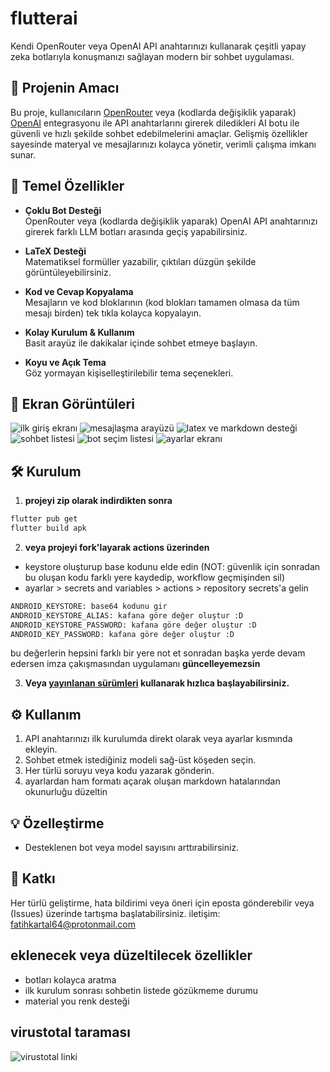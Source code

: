 # flutterai

Kendi OpenRouter veya OpenAI API anahtarınızı kullanarak çeşitli yapay zeka botlarıyla konuşmanızı sağlayan modern bir sohbet uygulaması.

## 🚀 Projenin Amacı

Bu proje, kullanıcıların [OpenRouter](https://openrouter.ai/) veya (kodlarda değişiklik yaparak) [OpenAI](https://openai.com/) entegrasyonu ile API anahtarlarını girerek diledikleri AI botu ile güvenli ve hızlı şekilde sohbet edebilmelerini amaçlar. Gelişmiş özellikler sayesinde materyal ve mesajlarınızı kolayca yönetir, verimli çalışma imkanı sunar.

## 🎯 Temel Özellikler

- **Çoklu Bot Desteği**  
  OpenRouter veya (kodlarda değişiklik yaparak) OpenAI API anahtarınızı girerek farklı LLM botları arasında geçiş yapabilirsiniz.

- **LaTeX Desteği**  
  Matematiksel formüller yazabilir, çıktıları düzgün şekilde görüntüleyebilirsiniz.

- **Kod ve Cevap Kopyalama**  
  Mesajların ve kod bloklarının (kod blokları tamamen olmasa da tüm mesajı birden) tek tıkla kolayca kopyalayın.

- **Kolay Kurulum & Kullanım**  
  Basit arayüz ile dakikalar içinde sohbet etmeye başlayın.

- **Koyu ve Açık Tema**  
  Göz yormayan kişiselleştirilebilir tema seçenekleri.

## 📸 Ekran Görüntüleri
![ilk giriş ekranı](https://github.com/bruhmomentumtr/flutterai/blob/main/ss%20(1).jpg)
![mesajlaşma arayüzü](https://github.com/bruhmomentumtr/flutterai/blob/main/ss%20(2).jpg)
![latex ve markdown desteği](https://github.com/bruhmomentumtr/flutterai/blob/main/ss%20(3).jpg)
![sohbet listesi](https://github.com/bruhmomentumtr/flutterai/blob/main/ss%20(4).jpg)
![bot seçim listesi](https://github.com/bruhmomentumtr/flutterai/blob/main/ss%20(6).jpg)
![ayarlar ekranı](https://github.com/bruhmomentumtr/flutterai/blob/main/ss%20(5).jpg)

## 🛠️ Kurulum
1) **projeyi zip olarak indirdikten sonra**
```bash
flutter pub get
flutter build apk
```
2) **veya projeyi fork'layarak actions üzerinden**
- keystore oluşturup base kodunu elde edin (NOT: güvenlik için sonradan bu oluşan kodu farklı yere kaydedip, workflow geçmişinden sil)
- ayarlar > secrets and variables > actions > repository secrets'a gelin
```bash
ANDROID_KEYSTORE: base64 kodunu gir
ANDROID_KEYSTORE_ALIAS: kafana göre değer oluştur :D
ANDROID_KEYSTORE_PASSWORD: kafana göre değer oluştur :D
ANDROID_KEY_PASSWORD: kafana göre değer oluştur :D
```
bu değerlerin hepsini farklı bir yere not et sonradan başka yerde devam edersen imza çakışmasından uygulamanı **güncelleyemezsin**

3) **Veya [yayınlanan sürümleri](https://github.com/bruhmomentumtr/flutterai/releases) kullanarak hızlıca başlayabilirsiniz.**

## ⚙️ Kullanım

1. API anahtarınızı ilk kurulumda direkt olarak veya ayarlar kısmında ekleyin.  
2. Sohbet etmek istediğiniz modeli sağ-üst köşeden seçin.  
3. Her türlü soruyu veya kodu yazarak gönderin.
4. ayarlardan ham formatı açarak oluşan markdown hatalarından okunurluğu düzeltin

## 💡 Özelleştirme

- Desteklenen bot veya model sayısını arttırabilirsiniz.

## 🤝 Katkı

Her türlü geliştirme, hata bildirimi veya öneri için eposta gönderebilir veya (Issues) üzerinde tartışma başlatabilirsiniz.
iletişim: fatihkartal64@protonmail.com

## eklenecek veya düzeltilecek özellikler
- botları kolayca aratma
- ilk kurulum sonrası sohbetin listede gözükmeme durumu
- material you renk desteği

## virustotal taraması
![virustotal linki](https://www.virustotal.com/gui/file-analysis/NGZjZGFhYzI3ODVmNGZkODFmZTg2Y2M0YjE0OTg4ZGU6MTc1MTQ1ODMzMg==)
